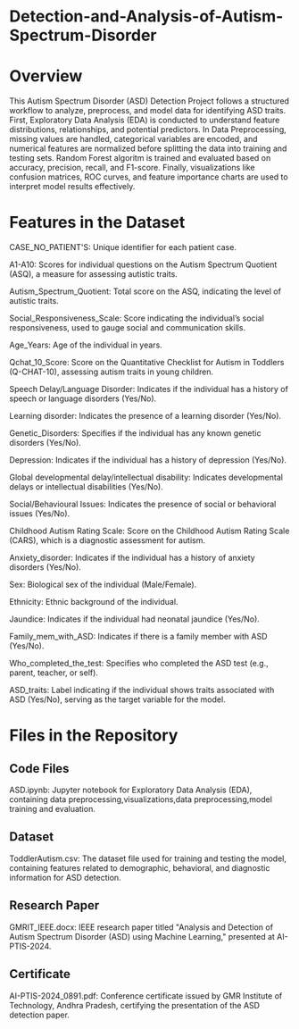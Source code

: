 # Detection-and-Analysis-of-Autism-Spectrum-Disorder

# Overview

This Autism Spectrum Disorder (ASD) Detection Project follows a structured workflow to analyze, preprocess, and model data for identifying ASD traits. First, Exploratory Data Analysis (EDA) is conducted to understand feature distributions, relationships, and potential predictors. In Data Preprocessing, missing values are handled, categorical variables are encoded, and numerical features are normalized before splitting the data into training and testing sets. Random Forest algoritm is trained and evaluated based on accuracy, precision, recall, and F1-score. Finally, visualizations like confusion matrices, ROC curves, and feature importance charts are used to interpret model results effectively.

# Features in the Dataset

CASE_NO_PATIENT'S: Unique identifier for each patient case.

A1-A10: Scores for individual questions on the Autism Spectrum Quotient (ASQ), a measure for assessing autistic traits.

Autism_Spectrum_Quotient: Total score on the ASQ, indicating the level of autistic traits.

Social_Responsiveness_Scale: Score indicating the individual’s social responsiveness, used to gauge social and communication skills.

Age_Years: Age of the individual in years.

Qchat_10_Score: Score on the Quantitative Checklist for Autism in Toddlers (Q-CHAT-10), assessing autism traits in young children.

Speech Delay/Language Disorder: Indicates if the individual has a history of speech or language disorders (Yes/No).

Learning disorder: Indicates the presence of a learning disorder (Yes/No).

Genetic_Disorders: Specifies if the individual has any known genetic disorders (Yes/No).

Depression: Indicates if the individual has a history of depression (Yes/No).

Global developmental delay/intellectual disability: Indicates developmental delays or intellectual disabilities (Yes/No).

Social/Behavioural Issues: Indicates the presence of social or behavioral issues (Yes/No).

Childhood Autism Rating Scale: Score on the Childhood Autism Rating Scale (CARS), which is a diagnostic assessment for autism.

Anxiety_disorder: Indicates if the individual has a history of anxiety disorders (Yes/No).

Sex: Biological sex of the individual (Male/Female).

Ethnicity: Ethnic background of the individual.

Jaundice: Indicates if the individual had neonatal jaundice (Yes/No).

Family_mem_with_ASD: Indicates if there is a family member with ASD (Yes/No).

Who_completed_the_test: Specifies who completed the ASD test (e.g., parent, teacher, or self).

ASD_traits: Label indicating if the individual shows traits associated with ASD (Yes/No), serving as the target variable for the model.

# Files in the Repository

## Code Files

ASD.ipynb: Jupyter notebook for Exploratory Data Analysis (EDA), containing data preprocessing,visualizations,data preprocessing,model training and evaluation.

## Dataset

ToddlerAutism.csv: The dataset file used for training and testing the model, containing features related to demographic, behavioral, and diagnostic information for ASD detection.

## Research Paper

GMRIT_IEEE.docx: IEEE research paper titled "Analysis and Detection of Autism Spectrum Disorder (ASD) using Machine Learning," presented at AI-PTIS-2024.

## Certificate

AI-PTIS-2024_0891.pdf: Conference certificate issued by GMR Institute of Technology, Andhra Pradesh, certifying the presentation of the ASD detection paper.

